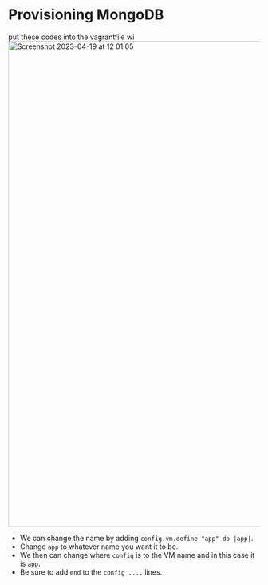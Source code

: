 # Provisioning MongoDB
put these codes into the vagrantfile 
wi<img width="971" alt="Screenshot 2023-04-19 at 12 01 05" src="https://user-images.githubusercontent.com/129948378/233113329-aea77b3b-91a8-43a1-bcf8-231172c3a080.png">

* We can change the name by adding `config.vm.define "app" do |app|`. 
* Change `app` to whatever name you want it to be.
* We then can change where `config` is to the VM name and in this case it is `app`.
* Be sure to add `end` to the `config ....` lines.


